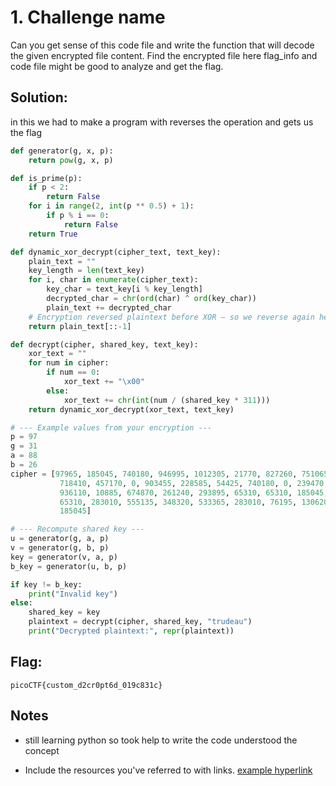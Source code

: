 # 1. Challenge name

Can you get sense of this code file and write the function that will decode the given encrypted file content.
Find the encrypted file here flag_info and code file might be good to analyze and get the flag.

## Solution:
in this we had to make a program with reverses the operation and gets us the flag

```python
def generator(g, x, p):
    return pow(g, x, p)

def is_prime(p):
    if p < 2:
        return False
    for i in range(2, int(p ** 0.5) + 1):
        if p % i == 0:
            return False
    return True

def dynamic_xor_decrypt(cipher_text, text_key):
    plain_text = ""
    key_length = len(text_key)
    for i, char in enumerate(cipher_text):
        key_char = text_key[i % key_length]
        decrypted_char = chr(ord(char) ^ ord(key_char))
        plain_text += decrypted_char
    # Encryption reversed plaintext before XOR — so we reverse again here
    return plain_text[::-1]

def decrypt(cipher, shared_key, text_key):
    xor_text = ""
    for num in cipher:
        if num == 0:
            xor_text += "\x00"
        else:
            xor_text += chr(int(num / (shared_key * 311)))
    return dynamic_xor_decrypt(xor_text, text_key)

# --- Example values from your encryption ---
p = 97
g = 31
a = 88
b = 26
cipher = [97965, 185045, 740180, 946995, 1012305, 21770, 827260, 751065,
           718410, 457170, 0, 903455, 228585, 54425, 740180, 0, 239470,
           936110, 10885, 674870, 261240, 293895, 65310, 65310, 185045,
           65310, 283010, 555135, 348320, 533365, 283010, 76195, 130620,
           185045]

# --- Recompute shared key ---
u = generator(g, a, p)
v = generator(g, b, p)
key = generator(v, a, p)
b_key = generator(u, b, p)

if key != b_key:
    print("Invalid key")
else:
    shared_key = key
    plaintext = decrypt(cipher, shared_key, "trudeau")
    print("Decrypted plaintext:", repr(plaintext))

```

## Flag:

```
picoCTF{custom_d2cr0pt6d_019c831c}
```

## Notes

- still learning python so took help to write the code understood the concept


- Include the resources you've referred to with links. [example hyperlink](https://google.com)
